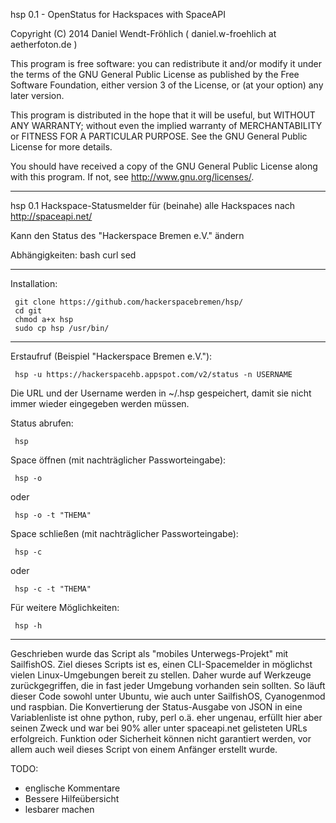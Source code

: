 hsp 0.1 - OpenStatus for Hackspaces with SpaceAPI

 Copyright (C) 2014 Daniel Wendt-Fröhlich
 ( daniel.w-froehlich at aetherfoton.de )
 
 This program is free software: you can redistribute it and/or modify
 it under the terms of the GNU General Public License as published by
 the Free Software Foundation, either version 3 of the License, or
 (at your option) any later version.
 
 This program is distributed in the hope that it will be useful,
 but WITHOUT ANY WARRANTY; without even the implied warranty of
 MERCHANTABILITY or FITNESS FOR A PARTICULAR PURPOSE.  See the
 GNU General Public License for more details.
 
 You should have received a copy of the GNU General Public License
 along with this program.  If not, see <http://www.gnu.org/licenses/>.

----------------------------------------------------------------------------------------------------------------

hsp 0.1
Hackspace-Statusmelder für (beinahe) alle Hackspaces nach http://spaceapi.net/

Kann den Status des "Hackerspace Bremen e.V." ändern

Abhängigkeiten: bash curl sed

----------------------------------------------------------------------------------------------------------------

Installation:

     git clone https://github.com/hackerspacebremen/hsp/
     cd git
     chmod a+x hsp  
     sudo cp hsp /usr/bin/

----------------------------------------------------------------------------------------------------------------

Erstaufruf (Beispiel "Hackerspace Bremen e.V."):

     hsp -u https://hackerspacehb.appspot.com/v2/status -n USERNAME
Die URL und der Username werden in ~/.hsp gespeichert, damit sie nicht immer wieder eingegeben werden müssen.

Status abrufen:

     hsp

Space öffnen (mit nachträglicher Passworteingabe):

     hsp -o
oder

     hsp -o -t "THEMA"

Space schließen (mit nachträglicher Passworteingabe):

     hsp -c
oder

     hsp -c -t "THEMA"

Für weitere Möglichkeiten: 

     hsp -h

----------------------------------------------------------------------------------------------------------------

Geschrieben wurde das Script als "mobiles Unterwegs-Projekt" mit SailfishOS.
Ziel dieses Scripts ist es, einen CLI-Spacemelder in möglichst vielen Linux-Umgebungen bereit zu stellen. 
Daher wurde auf Werkzeuge zurückgegriffen, die in fast jeder Umgebung vorhanden sein sollten.
So läuft dieser Code sowohl unter Ubuntu, wie auch unter SailfishOS, Cyanogenmod und raspbian.
Die Konvertierung der Status-Ausgabe von JSON in eine Variablenliste ist ohne python, ruby, perl o.ä. eher
ungenau, erfüllt hier aber seinen Zweck und war bei 90% aller unter spaceapi.net gelisteten URLs erfolgreich. 
Funktion oder Sicherheit können nicht garantiert werden, vor allem auch weil dieses Script von einem Anfänger 
erstellt wurde. 
 
TODO: 
* englische Kommentare
* Bessere Hilfeübersicht
* lesbarer machen



